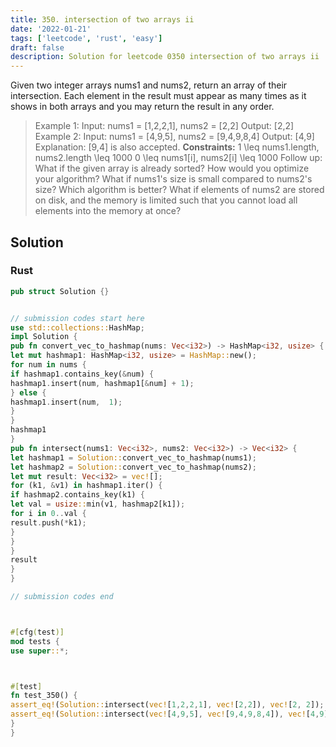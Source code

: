 ```yaml
---
title: 350. intersection of two arrays ii
date: '2022-01-21'
tags: ['leetcode', 'rust', 'easy']
draft: false
description: Solution for leetcode 0350 intersection of two arrays ii
---
```




Given two integer arrays nums1 and nums2, return an array of their intersection. Each element in the result must appear as many times as it shows in both arrays and you may return the result in any order.



>   Example 1:
>   Input: nums1 <TeX>=</TeX> [1,2,2,1], nums2 <TeX>=</TeX> [2,2]
>   Output: [2,2]
>   Example 2:
>   Input: nums1 <TeX>=</TeX> [4,9,5], nums2 <TeX>=</TeX> [9,4,9,8,4]
>   Output: [4,9]
>   Explanation: [9,4] is also accepted.
**Constraints:**
>   	1 <TeX>\leq</TeX> nums1.length, nums2.length <TeX>\leq</TeX> 1000
>   	0 <TeX>\leq</TeX> nums1[i], nums2[i] <TeX>\leq</TeX> 1000
>   Follow up:
>   	What if the given array is already sorted? How would you optimize your algorithm?
>   	What if nums1's size is small compared to nums2's size? Which algorithm is better?
>   	What if elements of nums2 are stored on disk, and the memory is limited such that you cannot load all elements into the memory at once?


## Solution


### Rust
```rust
pub struct Solution {}


// submission codes start here
use std::collections::HashMap;
impl Solution {
pub fn convert_vec_to_hashmap(nums: Vec<i32>) -> HashMap<i32, usize> {
let mut hashmap1: HashMap<i32, usize> = HashMap::new();
for num in nums {
if hashmap1.contains_key(&num) {
hashmap1.insert(num, hashmap1[&num] + 1);
} else {
hashmap1.insert(num,  1);
}
}
hashmap1
}
pub fn intersect(nums1: Vec<i32>, nums2: Vec<i32>) -> Vec<i32> {
let hashmap1 = Solution::convert_vec_to_hashmap(nums1);
let hashmap2 = Solution::convert_vec_to_hashmap(nums2);
let mut result: Vec<i32> = vec![];
for (k1, &v1) in hashmap1.iter() {
if hashmap2.contains_key(k1) {
let val = usize::min(v1, hashmap2[k1]);
for i in 0..val {
result.push(*k1);
}
}
}
result
}
}

// submission codes end



#[cfg(test)]
mod tests {
use super::*;



#[test]
fn test_350() {
assert_eq!(Solution::intersect(vec![1,2,2,1], vec![2,2]), vec![2, 2]);
assert_eq!(Solution::intersect(vec![4,9,5], vec![9,4,9,8,4]), vec![4,9]);
}
}

```
